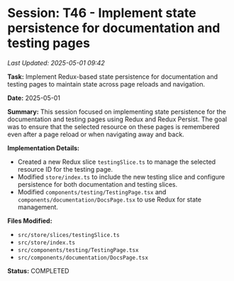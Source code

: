 # Session: T46 - Implement state persistence for documentation and testing pages
*Last Updated: 2025-05-01 09:42*

**Task:** Implement Redux-based state persistence for documentation and testing pages to maintain state across page reloads and navigation.

**Date:** 2025-05-01

**Summary:**
This session focused on implementing state persistence for the documentation and testing pages using Redux and Redux Persist. The goal was to ensure that the selected resource on these pages is remembered even after a page reload or when navigating away and back.

**Implementation Details:**
- Created a new Redux slice `testingSlice.ts` to manage the selected resource ID for the testing page.
- Modified `store/index.ts` to include the new testing slice and configure persistence for both documentation and testing slices.
- Modified `components/testing/TestingPage.tsx` and `components/documentation/DocsPage.tsx` to use Redux for state management.

**Files Modified:**
- `src/store/slices/testingSlice.ts`
- `src/store/index.ts`
- `src/components/testing/TestingPage.tsx`
- `src/components/documentation/DocsPage.tsx`

**Status:** COMPLETED